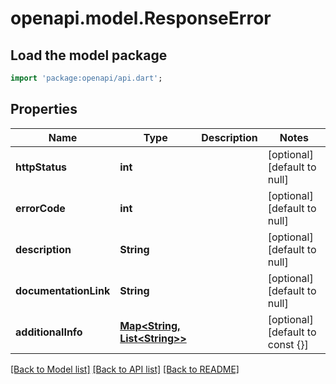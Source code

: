 # openapi.model.ResponseError

## Load the model package
```dart
import 'package:openapi/api.dart';
```

## Properties
Name | Type | Description | Notes
------------ | ------------- | ------------- | -------------
**httpStatus** | **int** |  | [optional] [default to null]
**errorCode** | **int** |  | [optional] [default to null]
**description** | **String** |  | [optional] [default to null]
**documentationLink** | **String** |  | [optional] [default to null]
**additionalInfo** | [**Map&lt;String, List&lt;String&gt;&gt;**](List.md) |  | [optional] [default to const {}]

[[Back to Model list]](../README.md#documentation-for-models) [[Back to API list]](../README.md#documentation-for-api-endpoints) [[Back to README]](../README.md)


